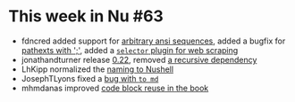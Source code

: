 # This week in Nu #63

* fdncred added support for [arbitrary ansi sequences](https://github.com/nushell/nushell/pull/2719), added a bugfix for [pathexts with ';'](https://github.com/nushell/nushell/pull/2723), added a [`selector` plugin for web scraping](https://github.com/nushell/nushell/pull/2725)
* jonathandturner release [0.22](https://github.com/nushell/nushell/pull/2726), removed [a recursive dependency](https://github.com/nushell/nushell/pull/2727)
* LhKipp normalized the [naming to Nushell](https://github.com/nushell/nushell/pull/2728)
* JosephTLyons fixed a [bug with `to md`](https://github.com/nushell/nushell/pull/2729)
* mhmdanas improved [code block reuse in the book](https://github.com/nushell/book/pull/141)
